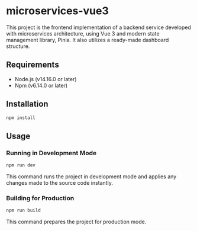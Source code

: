 

# microservices-vue3

This project is the frontend implementation of a backend service developed with microservices architecture, using Vue 3 and modern state management library, Pinia. It also utilizes a ready-made dashboard structure.

## Requirements

- Node.js (v14.16.0 or later)
- Npm (v6.14.0 or later)

## Installation

```sh
npm install
```

## Usage

### Running in Development Mode

```sh
npm run dev
```

This command runs the project in development mode and applies any changes made to the source code instantly.

### Building for Production

```sh
npm run build
```

This command prepares the project for production mode.
